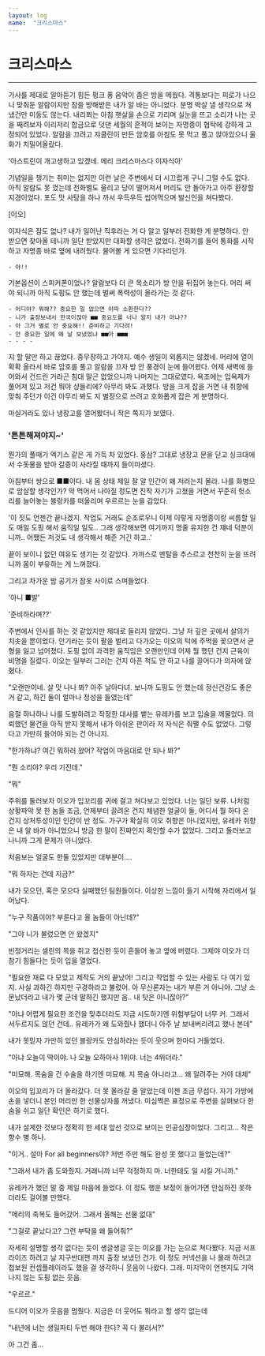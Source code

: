 ```yaml
---
layout: log
name:  "크리스마스"
---
```

# 크리스마스
---

가사를 제대로 알아듣기 힘든 펑크 풍 음악이 좁은 방을 메웠다.
격통보다는 피로가 나으니 맞춰둔 알람이지만 잠을 방해받은 내가 알 바는 아니었다. 분명 박살 낼 생각으로 쳐냈건만 미동도 않는다.
내리쬐는 아침 햇살을 손으로 가리며 실눈을 뜨고 소리가 나는 곳을 째려보자 이리저리 합금으로 덧댄 세월의 흔적이 보이는 자명종이 협탁에 강하게 고정되어 있었다.
알람을 끄려고 쟈클린이 만든 암호를 아침도 못 먹고 풀고 앉아있으니 울화가 치밀어올랐다.

'아스트린이 개고생하고 있겠네. 메리 크리스마스다 이자식아'

기념일을 챙기는 취미는 없지만 이런 날은 주변에서 더 시끄럽게 구니 그럴 수도 없다.
아직 알람도 못 껐는데 전화벨도 울리고 당이 떨어져서 머리도 안 돌아가고 아주 환장할 지경이었다.
포도 맛 사탕을 하나 까서 우득우득 씹어먹으며 발신인을 쳐다봤다.

[이오]

이자식은 잠도 없나?
내가 일어난 직후라는 거 다 알고 일부러 전화한 게 분명하다.
안 받으면 찾아올 테니까 일단 받았지만 대화할 생각은 없었다.
전화기를 들어 통화를 시작하고 자명종 바로 옆에 내려뒀다.
물어볼 게 있으면 기다리던가.

```
- 야!!
```

기본옵션이 스피커폰이었나? 알람보다 더 큰 목소리가 방 안을 뒤집어 놓는다. 머리 써야 되니까 아직 도핑도 안 했는데 벌써 폭력성이 올라가는 것 같다.

```
- 어디야? 뭐해?? 중요한 일 없으면 이따 소환한다??
- 니가 출장보내서 한국이잖아 ■■ 중요도를 너나 알지 내가 아냐??
- 아 그거 별로 안 중요해!! 준비하고 기다려!
- 안 중요한 일에 왜 날 보냈었냐 ■■아 ■■■
- - - -
```

지 할 말만 하고 끊었다.
중무장하고 가야지.
예수 생일이 외롭지는 않겠네.
머리에 열이 확확 올라서 바로 암호를 풀고 알람을 끄자 방 안 풍경이 눈에 들어왔다.
어제 새벽에 들어와서 건드린 거라곤 침대 말곤 없었으니까 나머지는 그대로였다.
욕조에는 입욕제가 풀어져 있고 저건 뭐야 샹들리에? 아무리 봐도 과했다.
방을 크게 잡을 거면 내 취향에 맞춰 주던가 이건 아무리 봐도 지 별장으로 쓰려고 호화롭게 잡은 게 분명하다.

마실거라도 있나 냉장고를 열어봤더니 작은 쪽지가 보였다.

### '튼튼해져야지~'

뭔가의 풀때기 엑기스 같은 게 가득 차 있었다. 홍삼?
그대로 냉장고 문을 닫고 싱크대에서 수돗물을 받아 갈증이 사라질 때까지 들이마셨다.

아침부터 쌍으로 ■■이다.
내 몸 상태 제일 잘 알 인간이 왜 저러는지 몰라.
나를 화병으로 암살할 생각인가?
약 먹어서 나아질 정도면 진작 자기가 고쳤을 거면서 꾸준히 헛소리를 늘어놓는 블랑카를 떠올리며 우르르는 눈을 감았다.


'이 짓도 언젠간 끝나겠지.
작업도 거래도 순조로우니 이제 이렇게 자명종이랑 씨름할 일도 매일 도핑 해서 움직일 일도..
그래 생각해보면 여기까지 명줄 유지한 건 쟤네 덕분이니까..
어쨌든 저것도 내 생각해서 해준 거긴 하고..'

끝이 보이니 없던 여유도 생기는 것 같았다.
가까스로 멘탈을 추스르고 천천히 눈을 뜨려니까 몸이 부유하는 게 느껴졌다.

그리고 차가운 밤 공기가 잠옷 사이로 스며들었다.

'아니 ■발'

'준비하라며??'

주변에서 인사를 하는 것 같았지만 제대로 들리지 않았다.
그냥 저 깊은 곳에서 살의가 치솟을 뿐이었다.
안기라는 듯이 팔을 벌리고 다가오는 이오의 턱에 주먹을 꽂으면서 균형을 잃고 넘어졌다.
도핑 없이 과격한 움직임은 오랜만인데 어제 뭘 했던 건지 근육이 비명을 질렀다.
이오는 일부러 그러는 건지 아픈 척도 안 하고 나를 끌어다가 의자에 앉혔다.

"오랜만이네. 살 맛 나나 봐? 아주 날아다녀. 보니까 도핑도 안 했는데 정신건강도 좋은거 같고, 하긴 둘이 얼마나 정성을 들였는데"

음절 하나하나 나를 도발하려고 작정한 대사를 뱉는 유레카를 보고 입술을 깨물었다.
의뢰했던 물건을 아직 받지 못해서 내가 아쉬운 판이라 저 자식은 줘팰 수도 없었다.
그렇다고 가만히 들어야 되는 건 아니지.

"한가하냐? 여긴 뭐하러 왔어? 작업이 마음대로 안 되나 봐?"

"뭔 소리야? 우리 기진데."

"뭐"

주위를 둘러보자 이오가 입꼬리를 귀에 걸고 쳐다보고 있었다. 너는 일단 보류.
나처럼 상황파악 못 한 놈들 조금, 언제부터 끌려온 건지 체념한 얼굴이 둘, 어디서 뭘 하다 온 건지 상처투성이인 인간이 반 정도.
가구가 확실히 이오 취향은 아니었지만, 유레카 취향은 내 알 바가 아니었으니 방금 한 말이 진짜인지 확인할 수가 없었다. 그리고 둘러보고 나니까 그게 문제가 아니었다.

처음보는 얼굴도 한둘 있었지만 대부분이....

"뭐 하자는 건데 지금?"

내가 모으던, 혹은 모으다 실패했던 팀원들이다.
이상한 느낌이 들기 시작해 자리에서 일어났다.

"누구 작품이야? 부른다고 올 놈들이 아닌데?"

"그야 니가 불렀으면 안 왔겠지"

빈정거리는 셀린의 목을 쥐고 접신한 듯이 흔들어 놓고 옆에 버렸다.
그제야 이오가 더  참기 힘들다는 듯이 입을 열었다.

"필요한 재료 다 모았고 제작도 거의 끝났어! 그리고 작업할 수 있는 사람도 다 여기 있지. 사실 과하긴 하지만 구경하라고 불렀어. 아 무신론자는 내가 부른 거 아니야. 그냥 소문났더라고 내가 몇 군데 말하긴 했지만 음.. 내 탓은 아니잖아?"

"아냐 어렵게 필요한 조건을 맞추더라도 지금 시도하기엔 위험부담이 너무 커. 그래서 서두르지도 않던 건데.. 유레카가 왜 도와줬나 했더니 아주 날 보내버리려고 했나 본데"

내가 못믿자 가만히 있던 블랑카도 안심하라는 듯이 웃으며 한마디 거들었다.

"아냐 오늘이 딱이야. 나 오늘 오하아사 1위야. 너는 4위더라."

"미묘해. 목숨을 건 수술을 하기엔 미묘해. 지 목숨 아니라고... 왜 알려주는 거야 대체"

이오의 입꼬리가 더 올라갔다. 더 못 올라갈 줄 알았는데 이젠 조금 무섭다. 자기 가방에 손을 넣더니 본인 머리만 한 선물상자를 꺼냈다. 미심쩍은 표정으로 주변을 살펴보다 한숨을 쉬고 일단 확인은 하기로 했다.

내가 설계한 것보다 정확히 한 세대 앞선 것으로 보이는 인공심장이었다. 그리고... 작은 향수 병 하나.

"이거.. 설마 For all beginners야? 저번 주만 해도 완성 못 했다고 들었는데?"

"그래서 내가 좀 도와줬지. 거래니까 너무 걱정하지 마. 너한테도 일 시킬 거니까."

유레카가 했던 말 중 제일 마음에 들었다. 이 정도 행운 보정이 들어가면 안심하진 못하더라도 걸어볼 만했다.

"메리의 축복도 들어갔어. 그래서 올해는 선물 없대"

"그걸로 끝났다고? 그런 부탁을 왜 들어줘?"

자세히 설명할 생각 없다는 듯이 생글생글 웃는 이오를 가는 눈으로 쳐다봤다. 지금 서프라이즈 하려고 날 지구반대편 까지 출장 보냈던 건가. 이 정도 커넥션을 나 몰래 하려고 첩보원 컨셉플레이라도 했을 걸 생각하니 웃음이 나왔다. 그래. 마지막이 언젠지도 기억나지 않는 도핑 없는 웃음.

"우르르."

드디어 이오가 웃음을 멈췄다. 지금은 더 웃어도 뭐라고 할 생각 없는데

"내년에 너는 생일파티 두번 해야 한다? 꼭 다 불러서?"

아 그건 좀...
